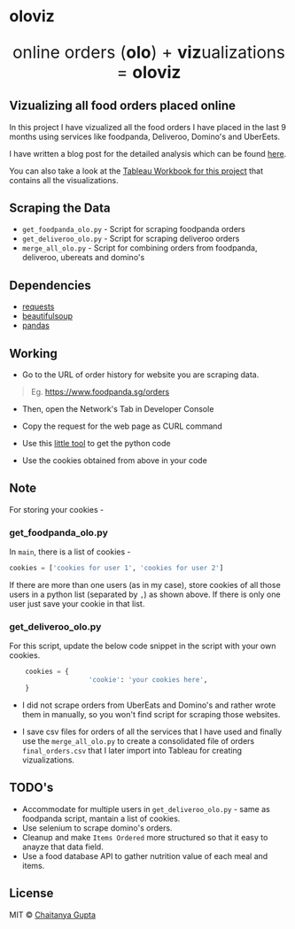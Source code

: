 # oloviz

<p align="center", style="font-size: 30px;">
online orders (<b>olo</b>) + <b>viz</b>ualizations = <b>oloviz</b>
</p>

## Vizualizing all food orders placed online

In this project I have vizualized all the food orders I have placed in the last 9 months using services like foodpanda, Deliveroo, Domino's and UberEets.

I have written a blog post for the detailed analysis which can be found [here](http://localhost:4000/oloviz/).

You can also take a look at the [Tableau Workbook for this project](https://public.tableau.com/profile/ichait#!/vizhome/oloviz/DayofWeekvsOrdersStats) that contains all the visualizations.


## Scraping the Data


* `get_foodpanda_olo.py` - Script for scraping foodpanda orders
* `get_deliveroo_olo.py` - Script for scraping deliveroo orders
* `merge_all_olo.py` - Script for combining orders from foodpanda, deliveroo, ubereats and domino's


## Dependencies

* [requests](http://docs.python-requests.org/en/master/)
* [beautifulsoup](https://www.crummy.com/software/BeautifulSoup/bs4/doc/)
* [pandas](https://pandas.pydata.org/pandas-docs/stable/index.html)


## Working


* Go to the URL of order history for website you are scraping data.

> Eg. https://www.foodpanda.sg/orders

* Then, open the Network's Tab in Developer Console

* Copy the request for the web page as CURL command

* Use this [little tool](https://curl.trillworks.com/) to get the python code

* Use the cookies obtained from above in your code


## Note

For storing your cookies - 

### get_foodpanda_olo.py

In `main`, there is a list of cookies -

```python
cookies = ['cookies for user 1', 'cookies for user 2']
```

If there are more than one users (as in my case), store cookies of all those users in a python list (separated by `,`) as shown above. If there is only one user just save your cookie in that list.


### get_deliveroo_olo.py


For this script, update the below code snippet in the script with your own cookies.

```python
    cookies = {
                    'cookie': 'your cookies here',
    }
```



* I did not scrape orders from UberEats and Domino's and rather wrote them in manually, so you won't find script for scraping those websites.

* I save csv files for orders of all the services that I have used and finally use the `merge_all_olo.py` to create a consolidated file of orders `final_orders.csv` that I later import into Tableau for creating vizualizations.



## TODO's

* Accommodate for multiple users in `get_deliveroo_olo.py` - same as foodpanda script, mantain a list of cookies.
* Use selenium to scrape domino's orders.
* Cleanup and make `Items Ordered` more structured so that it easy to anayze that data field.
* Use a food database API to gather nutrition value of each meal and items.


## License

MIT © [Chaitanya Gupta](https://github.com/iCHAIT)